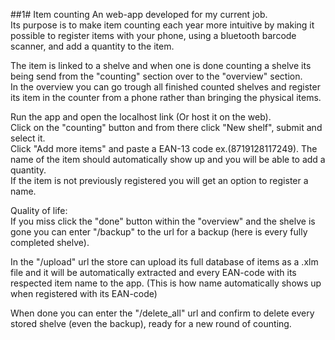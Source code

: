 ##1# Item counting
An web-app developed for my current job.  
Its purpose is to make item counting each year more intuitive by
making it possible to register items with your phone, using a bluetooth barcode scanner, 
and add a quantity to the item.  

The item is linked to a shelve and when one is done counting a shelve
its being send from the "counting" section over to the "overview" section.  
In the overview you can go trough all finished counted shelves and register its item
in the counter from a phone rather than bringing the physical items.

Run the app and open the localhost link (Or host it on the web).  
Click on the "counting" button and from there click "New shelf",
submit and select it.  
Click "Add more items" and paste a EAN-13 code ex.(8719128117249).
The name of the item should automatically show up and you will be able to
add a quantity.  
If the item is not previously registered you will get an option to register a name.  


Quality of life:  
If you miss click the "done" button within the "overview" and the shelve is gone
you can enter "/backup" to the url for a backup (here is every fully completed shelve). 

In the "/upload" url the store can upload its full database of items
as a .xlm file and it will be automatically extracted and every EAN-code with
its respected item name to the app.
(This is how name automatically shows up when registered with its EAN-code)
  
When done you can enter the "/delete_all" url and confirm to delete
every stored shelve (even the backup), ready for a new round of counting.





